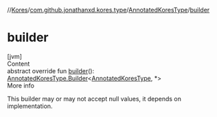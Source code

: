 //[Kores](../../index.md)/[com.github.jonathanxd.kores.type](../index.md)/[AnnotatedKoresType](index.md)/[builder](builder.md)



# builder  
[jvm]  
Content  
abstract override fun [builder](builder.md)(): [AnnotatedKoresType.Builder](-builder/index.md)<[AnnotatedKoresType](index.md), *>  
More info  


This builder may or may not accept null values, it depends on implementation.

  



